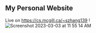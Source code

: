 ## My Personal Website
Live on https://cs.mcgill.ca/~szhang139 !
![Screenshot 2023-03-03 at 11 55 14 AM](https://user-images.githubusercontent.com/112342947/222780159-714ab1fe-21d7-4929-b2db-0ed035c32860.png)
